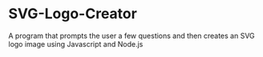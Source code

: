 # SVG-Logo-Creator
A program that prompts the user a few questions and then creates an SVG logo image using Javascript and Node.js
